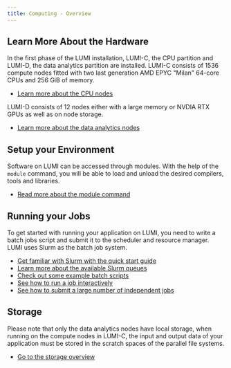 ```yaml
---
title: Computing - Overview
---
```


[connecting]: ./connecting.md
[modules]: modules.md
[lumic]: systems/lumic.md
[lumid]: systems/lumid.md
[slurm_quickstart]: jobs/slurm-quickstart.md
[partitions]: ./jobs/partitions.md
[batch_jobs]: ./jobs/batch-job.md
[binding]: ./jobs/distribution-binding.md
[throughput]: ./jobs/throughput.md
[interactive]: ./jobs/interactive.md
[storage]: ../storage/index.md

## Learn More About the Hardware

In the first phase of the LUMI installation, LUMI-C, the CPU partition and 
LUMI-D, the data analytics partition are installed. LUMI-C consists of 1536 
compute nodes fitted with two last generation AMD EPYC "Milan" 64-core CPUs and 256 GiB of memory.

- [Learn more about the CPU nodes][lumic]

LUMI-D consists of 12 nodes either with a large memory or NVDIA RTX GPUs as well
as on node storage.

- [Learn more about the data analytics nodes][lumid]

## Setup your Environment

Software on LUMI can be accessed through modules. With the help of the `module` 
command, you will be able to load and unload the desired compilers, tools and 
libraries.

- [Read more about the module command][modules]

## Running your Jobs

To get started with running your application on LUMI, you need to write a batch
jobs script and submit it to the scheduler and resource manager. LUMI uses Slurm 
as the batch job system.

- [Get familiar with Slurm with the quick start guide][slurm_quickstart]
- [Learn more about the available Slurm queues][partitions]
- [Check out some example batch scripts][batch_jobs]
- [See how to run a job interactively][interactive]
- [See how to submit a large number of independent jobs][throughput]

## Storage

Please note that only the data analytics nodes have local storage, when running on the compute nodes in LUMI-C, the input and output data of your application must be stored in the scratch spaces of the parallel file systems. 

- [Go to the storage overview][storage]
